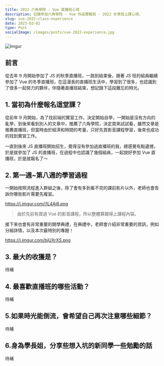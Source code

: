 ```yaml
---
title: 2022 六角學院 - Vue 直播班心得
description: 記錄參加六角學院 - Vue 作品實戰班 - 2022 冬季班上課心得。
slug: vue-2022-class-experience
date: 2023-03-02
type: Post
socialImage: /images/posts/vue-2022-experience.jpg
---
```


![Imgur](/images/posts/vue-2022-experience.jpg)

## 前言

從去年 9 月開始參加了 JS 的秋季直播班，一路到結束後，跟著 JS 班的組員繼續參加了 Vue 的冬季直播班，在這漫長的直播班生活中，學習到了很多，也認識到了很多一起努力的夥伴，伴隨著直播班結束，想記錄下這段難忘的時光。

## 1. 當初為什麼報名這堂課？

從前年 9 月開始，為了找前端的實習工作，決定開始自學，一開始是沒有方向的亂學，到後來看到別人的文章中，推薦了六角學院，決定買來試試看，雖然文章是推薦直播班，但當時由於經濟和時間的考量，只好先買影音課程學習，後來也成功的找到實習工作。

一直到後來 JS 直播班開始招生，覺得沒有參加過直播班的我，總感覺有點遺憾，於是就參加了 JS 的直播班，在過程中也認識了幾個組員，一起說好參加 Vue 直播班，於是就報名了～

## 2. 第一週~第八週的學習過程

一開始按照流程進入群組之後，除了會有多到看不完的課前影片以外，老師也會告訴你哪些影片需要先複習。

https://i.imgur.com/j1L4Ai6.png

> 由於先前有買過 Vue 的影音課程，所以整體算跟得上課程內容。

接下來也會有非常重要的開學典禮，在典禮中，老師會介紹非常重要的資訊，例如分組詳情，以及本次最特別的專題！

https://i.imgur.com/bjUXrXS.png




## 3. 最大的收獲是？

待補

## 4. 最喜歡直播班的哪些活動？

待補

## 5.如果時光能倒流，會希望自己再次注意哪些細節？

待補

## 6.身為學長姐，分享些想入坑的新同學一些勉勵的話

待補